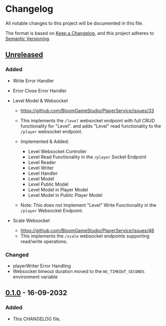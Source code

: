 # Changelog

All notable changes to this project will be documented in this file.

The format is based on [Keep a Changelog](https://keepachangelog.com/en/1.0.0/),
and this project adheres to [Semantic Versioning](https://semver.org/spec/v2.0.0.html).

## [Unreleased]

### Added 

- Write Error Handler
- Error Close Error Handler

- Level Model & Websocket
  - https://github.com/BloomGameStudio/PlayerService/issues/33 
  - This implements the `/level` websocket endpoint with full CRUD functionality for "Level".
    and adds "Level" read functionality to the `/player` websocket endpoint.
   
  - Implemented & Added:
    - Level Websocket Controller
    - Level Read Functionality in the `/player` Socket Endpoint
    - Level Reader
    - Level Writer
    - Level Handler
    - Level Model
    - Level Public Model
    - Level Model in Player Model
    - Level Model in Public Player Model
  
  - Note: This does not Implement "Level" Write Functionality in the `/player` Websocket Endpoint.

- Scale Websocket
  - https://github.com/BloomGameStudio/PlayerService/issues/46
  - This implements the `/scale` websocket endpoints supporting read/write operations.

### Changed

-   playerWriter Error Handling
-   Websocket timeout duration moved to the `WS_TIMEOUT_SECONDS` environment variable

## [0.1.0] - 16-09-2032 

### Added

- This CHANGELOG file.


[unreleased]: https://github.com/BloomGameStudio/PlayerService/compare/staging...dev
[0.1.0]: https://github.com/BloomGameStudio/PlayerService/releases/tag/0.1.0